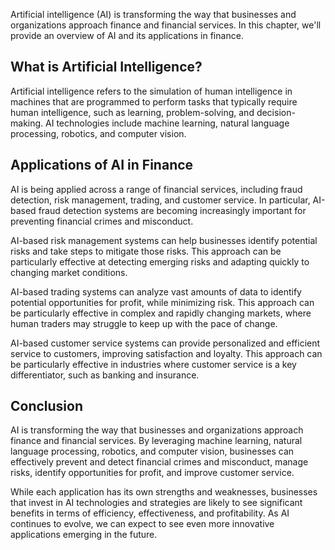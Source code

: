 
Artificial intelligence (AI) is transforming the way that businesses and organizations approach finance and financial services. In this chapter, we'll provide an overview of AI and its applications in finance.

What is Artificial Intelligence?
--------------------------------

Artificial intelligence refers to the simulation of human intelligence in machines that are programmed to perform tasks that typically require human intelligence, such as learning, problem-solving, and decision-making. AI technologies include machine learning, natural language processing, robotics, and computer vision.

Applications of AI in Finance
-----------------------------

AI is being applied across a range of financial services, including fraud detection, risk management, trading, and customer service. In particular, AI-based fraud detection systems are becoming increasingly important for preventing financial crimes and misconduct.

AI-based risk management systems can help businesses identify potential risks and take steps to mitigate those risks. This approach can be particularly effective at detecting emerging risks and adapting quickly to changing market conditions.

AI-based trading systems can analyze vast amounts of data to identify potential opportunities for profit, while minimizing risk. This approach can be particularly effective in complex and rapidly changing markets, where human traders may struggle to keep up with the pace of change.

AI-based customer service systems can provide personalized and efficient service to customers, improving satisfaction and loyalty. This approach can be particularly effective in industries where customer service is a key differentiator, such as banking and insurance.

Conclusion
----------

AI is transforming the way that businesses and organizations approach finance and financial services. By leveraging machine learning, natural language processing, robotics, and computer vision, businesses can effectively prevent and detect financial crimes and misconduct, manage risks, identify opportunities for profit, and improve customer service.

While each application has its own strengths and weaknesses, businesses that invest in AI technologies and strategies are likely to see significant benefits in terms of efficiency, effectiveness, and profitability. As AI continues to evolve, we can expect to see even more innovative applications emerging in the future.
